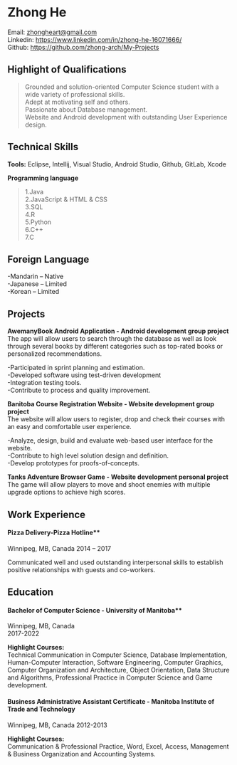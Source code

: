 # Zhong He

Email: zhongheart@gmail.com  
Linkedin: https://www.linkedin.com/in/zhong-he-16071666/  
Github: https://github.com/zhong-arch/My-Projects

## Highlight of Qualifications
> Grounded and solution-oriented Computer Science student with a wide variety of professional skills.   
Adept at motivating self and others.    
Passionate about Database management.   
Website and Android development with outstanding User Experience design.

## Technical Skills
**Tools:**
Eclipse, Intellij, Visual Studio, Android Studio, Github, GitLab, Xcode

**Programming language**
>1.Java  
2.JavaScript & HTML & CSS  
3.SQL  
4.R  
5.Python  
6.C++  
7.C

## Foreign Language  
-Mandarin – Native  
-Japanese – Limited  
-Korean – Limited  

## Projects
**AwemanyBook Android Application - Android development group project**  
The app will allow users to search through the database as well as look through several books by different categories such as top-rated books or personalized recommendations.

-Participated in sprint planning and estimation.   
-Developed software using test-driven development  
-Integration testing tools.  
-Contribute to process and quality improvement.  

**Banitoba Course Registration Website - Website development group project**  
The website will allow users to register, drop and check their courses with an easy and comfortable user experience.

-Analyze, design, build and evaluate web-based user interface for the website.  
-Contribute to high level solution design and definition.  
-Develop prototypes for proofs-of-concepts.

**Tanks Adventure Browser Game - Website development personal project**
The game will allow players to move and shoot enemies with multiple upgrade options to achieve high scores.

## Work Experience
#### Pizza Delivery-Pizza Hotline**  
Winnipeg, MB, Canada
2014 – 2017

Communicated well and used outstanding interpersonal skills to establish positive relationships with guests and co-workers.

## Education
#### Bachelor of Computer Science - University of Manitoba**  
Winnipeg, MB, Canada  
2017-2022

**Highlight Courses:**  
Technical Communication in Computer Science, Database Implementation, Human-Computer Interaction, Software Engineering, Computer Graphics, Computer Organization and Architecture, Object Orientation, Data Structure and Algorithms, Professional Practice in Computer Science and Game development.

#### Business Administrative Assistant Certificate - Manitoba Institute of Trade and Technology  
Winnipeg, MB, Canada 
2012-2013

**Highlight Courses:**  
Communication & Professional Practice, Word, Excel, Access, Management & Business Organization and Accounting Systems.
